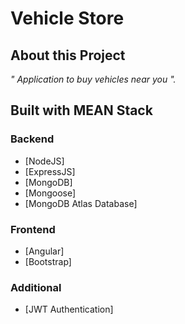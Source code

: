 # Vehicle Store

## About this Project


_" Application to buy vehicles near you
"._
 
  	
## Built with MEAN Stack

### Backend 
- [NodeJS] 
- [ExpressJS]
- [MongoDB]
- [Mongoose]
- [MongoDB Atlas Database]


### Frontend
- [Angular]
- [Bootstrap]

### Additional
- [JWT Authentication]
